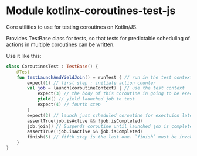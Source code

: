 # Module kotlinx-coroutines-test-js

Core utilities to use for testing coroutines on Kotlin/JS.

Provides TestBase class for tests, so that tests for predictable scheduling of actions in multiple coroutines can be written. 

Use it like this:
```kotlin
class CoroutinesTest : TestBase() {
    @Test
    fun testLaunchAndYieldJoin() = runTest { // run in the test context, with Exception handling
        expect(1) // first step : initiate action counter
        val job = launch(coroutineContext) { // use the test context
            expect(3) // the body of this coroutine in going to be executed in the 3rd step
            yield() // yield launched job to test
            expect(4) // fourth step
        }
        expect(2) // launch just scheduled coroutine for exectuion later, so this line is executed second
        assertTrue(job.isActive && !job.isCompleted)
        job.join() // Suspends coroutine until launched job is complete
        assertTrue(!job.isActive && job.isCompleted)
        finish(5) // fifth step is the last one. `finish` must be invoked or test fails
    }
}
```
